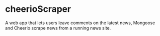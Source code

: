 # cheerioScraper
A web app that lets users leave comments on the latest news,  Mongoose and Cheerio scrape news from a running news site.

